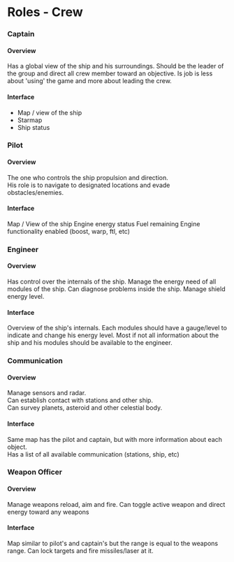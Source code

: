 # Roles - Crew
### Captain
#### Overview
Has a global view of the ship and his surroundings.
Should be the leader of the group and direct all crew member toward an objective.
Is job is less about 'using' the game and more about leading the crew.
#### Interface
* Map / view of the ship
* Starmap
* Ship status
    
### Pilot
#### Overview
The one who controls the ship propulsion and direction.  
His role is to navigate to designated locations and evade obstacles/enemies. 
#### Interface
Map / View of the ship
Engine energy status
Fuel remaining
Engine functionality enabled (boost, warp, ftl, etc)

### Engineer 
#### Overview
Has control over the internals of the ship.
Manage the energy need of all modules of the ship.
Can diagnose problems inside the ship.
Manage shield energy level. 
#### Interface
Overview of the ship's internals.
Each modules should have a gauge/level to indicate and change his energy level.
Most if not all information about the ship and his modules should be available to the engineer.

### Communication
#### Overview
Manage sensors and radar.  
Can establish contact with stations and other ship.  
Can survey planets, asteroid and other celestial body.
#### Interface
Same map has the pilot and captain, but with more information about each object.  
Has a list of all available communication (stations, ship, etc) 

### Weapon Officer
#### Overview
Manage weapons reload, aim and fire.
Can toggle active weapon and direct energy toward any weapons
#### Interface
Map similar to pilot's and captain's but the range is equal to the weapons range.
Can lock targets and fire missiles/laser at it.

